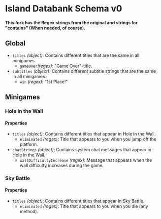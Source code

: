 # Island Databank Schema v0
#### This fork has the Regex strings from the original and strings for "contains" (When needed, of course).
## Global
* `titles` *(object)*: Contains different titles that are the same in all minigames.
	* `gameOver`*(regex)*: "Game Over"-title.
* `subtitles` *(object)*: Contains different subtitle strings that are the same in all minigames.
	* `win` *(regex)*: "1st Place!"
## Minigames
### Hole in the Wall
#### Properties
* `titles` *(object)*: Contains different titles that appear in Hole in the Wall.
	* `eliminated` *(regex)*: Title that appears to you when you jump off the platform.
* `chatStrings` *(object)*: Contains system chat messages that appear in Hole in the Wall.
	* `wallDifficultyIncrease` *(regex)*: Message that appears when the wall difficulty increases during the game.
### Sky Battle
#### Properties
* `titles` *(object)*: Contains different titles that appear in Sky Battle.
	* `eliminated` *(regex)*: Title that appears to you when you die (any method).
